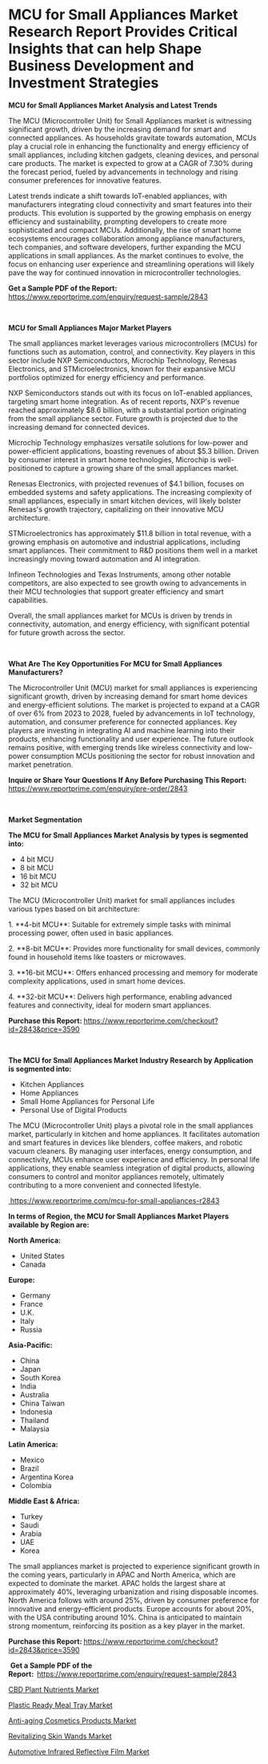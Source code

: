<p><h1>MCU for Small Appliances Market Research Report Provides Critical Insights that can help Shape Business Development and Investment Strategies</h1></p><p><strong>MCU for Small Appliances Market Analysis and Latest Trends</strong></p>
<p><p>The MCU (Microcontroller Unit) for Small Appliances market is witnessing significant growth, driven by the increasing demand for smart and connected appliances. As households gravitate towards automation, MCUs play a crucial role in enhancing the functionality and energy efficiency of small appliances, including kitchen gadgets, cleaning devices, and personal care products. The market is expected to grow at a CAGR of 7.30% during the forecast period, fueled by advancements in technology and rising consumer preferences for innovative features.</p><p>Latest trends indicate a shift towards IoT-enabled appliances, with manufacturers integrating cloud connectivity and smart features into their products. This evolution is supported by the growing emphasis on energy efficiency and sustainability, prompting developers to create more sophisticated and compact MCUs. Additionally, the rise of smart home ecosystems encourages collaboration among appliance manufacturers, tech companies, and software developers, further expanding the MCU applications in small appliances. As the market continues to evolve, the focus on enhancing user experience and streamlining operations will likely pave the way for continued innovation in microcontroller technologies.</p></p>
<p><strong>Get a Sample PDF of the Report:&nbsp;</strong> <a href="https://www.reportprime.com/enquiry/request-sample/2843?utm_campaign=1340&utm_medium=2&utm_source=Github&utm_content=ia&utm_term=18102024&utm_id=mcu-for-small-appliances">https://www.reportprime.com/enquiry/request-sample/2843</a></p>
<p>&nbsp;</p>
<p><strong>MCU for Small Appliances Major Market Players</strong></p>
<p><p>The small appliances market leverages various microcontrollers (MCUs) for functions such as automation, control, and connectivity. Key players in this sector include NXP Semiconductors, Microchip Technology, Renesas Electronics, and STMicroelectronics, known for their expansive MCU portfolios optimized for energy efficiency and performance.</p><p>NXP Semiconductors stands out with its focus on IoT-enabled appliances, targeting smart home integration. As of recent reports, NXP's revenue reached approximately $8.6 billion, with a substantial portion originating from the small appliance sector. Future growth is projected due to the increasing demand for connected devices.</p><p>Microchip Technology emphasizes versatile solutions for low-power and power-efficient applications, boasting revenues of about $5.3 billion. Driven by consumer interest in smart home technologies, Microchip is well-positioned to capture a growing share of the small appliances market.</p><p>Renesas Electronics, with projected revenues of $4.1 billion, focuses on embedded systems and safety applications. The increasing complexity of small appliances, especially in smart kitchen devices, will likely bolster Renesas's growth trajectory, capitalizing on their innovative MCU architecture.</p><p>STMicroelectronics has approximately $11.8 billion in total revenue, with a growing emphasis on automotive and industrial applications, including smart appliances. Their commitment to R&D positions them well in a market increasingly moving toward automation and AI integration.</p><p>Infineon Technologies and Texas Instruments, among other notable competitors, are also expected to see growth owing to advancements in their MCU technologies that support greater efficiency and smart capabilities.</p><p>Overall, the small appliances market for MCUs is driven by trends in connectivity, automation, and energy efficiency, with significant potential for future growth across the sector.</p></p>
<p>&nbsp;</p>
<p><strong>What Are The Key Opportunities For MCU for Small Appliances Manufacturers?</strong></p>
<p><p>The Microcontroller Unit (MCU) market for small appliances is experiencing significant growth, driven by increasing demand for smart home devices and energy-efficient solutions. The market is projected to expand at a CAGR of over 6% from 2023 to 2028, fueled by advancements in IoT technology, automation, and consumer preference for connected appliances. Key players are investing in integrating AI and machine learning into their products, enhancing functionality and user experience. The future outlook remains positive, with emerging trends like wireless connectivity and low-power consumption MCUs positioning the sector for robust innovation and market penetration.</p></p>
<p><strong>Inquire or Share Your Questions If Any Before Purchasing This Report:</strong> <a href="https://www.reportprime.com/enquiry/pre-order/2843?utm_campaign=1340&utm_medium=2&utm_source=Github&utm_content=ia&utm_term=18102024&utm_id=mcu-for-small-appliances">https://www.reportprime.com/enquiry/pre-order/2843</a></p>
<p>&nbsp;</p>
<p><strong>Market Segmentation</strong></p>
<p><strong>The MCU for Small Appliances Market Analysis by types is segmented into:</strong></p>
<p><ul><li>4 bit MCU</li><li>8 bit MCU</li><li>16 bit MCU</li><li>32 bit MCU</li></ul></p>
<p><p>The MCU (Microcontroller Unit) market for small appliances includes various types based on bit architecture: </p><p>1. **4-bit MCU**: Suitable for extremely simple tasks with minimal processing power, often used in basic appliances.</p><p>2. **8-bit MCU**: Provides more functionality for small devices, commonly found in household items like toasters or microwaves.</p><p>3. **16-bit MCU**: Offers enhanced processing and memory for moderate complexity applications, used in smart home devices.</p><p>4. **32-bit MCU**: Delivers high performance, enabling advanced features and connectivity, ideal for modern smart appliances.</p></p>
<p><strong>Purchase this Report:&nbsp;</strong><a href="https://www.reportprime.com/checkout?id=2843&price=3590&utm_campaign=1340&utm_medium=2&utm_source=Github&utm_content=ia&utm_term=18102024&utm_id=mcu-for-small-appliances">https://www.reportprime.com/checkout?id=2843&price=3590</a></p>
<p>&nbsp;</p>
<p><strong>The MCU for Small Appliances Market Industry Research by Application is segmented into:</strong></p>
<p><ul><li>Kitchen Appliances</li><li>Home Appliances</li><li>Small Home Appliances for Personal Life</li><li>Personal Use of Digital Products</li></ul></p>
<p><p>The MCU (Microcontroller Unit) plays a pivotal role in the small appliances market, particularly in kitchen and home appliances. It facilitates automation and smart features in devices like blenders, coffee makers, and robotic vacuum cleaners. By managing user interfaces, energy consumption, and connectivity, MCUs enhance user experience and efficiency. In personal life applications, they enable seamless integration of digital products, allowing consumers to control and monitor appliances remotely, ultimately contributing to a more convenient and connected lifestyle.</p></p>
<p><a href="https://www.reportprime.com/mcu-for-small-appliances-r2843?utm_campaign=1340&utm_medium=2&utm_source=Github&utm_content=ia&utm_term=18102024&utm_id=mcu-for-small-appliances">&nbsp;https://www.reportprime.com/mcu-for-small-appliances-r2843</a></p>
<p><strong>In terms of Region, the MCU for Small Appliances Market Players available by Region are:</strong></p>
<p>
    <p> <strong> North America: </strong>
        <ul>
            <li>United States</li>
            <li>Canada</li>
        </ul>
        </p> 
    <p> <strong> Europe: </strong>
        <ul>
            <li>Germany</li>
            <li>France</li>
            <li>U.K.</li>
            <li>Italy</li>
            <li>Russia</li>
        </ul>
        </p> 
    <p> <strong> Asia-Pacific: </strong>
        <ul>
            <li>China</li>
            <li>Japan</li>
            <li>South Korea</li>
            <li>India</li>
            <li>Australia</li>
            <li>China Taiwan</li>
            <li>Indonesia</li>
            <li>Thailand</li>
            <li>Malaysia</li>
        </ul>
        </p> 
    <p> <strong> Latin America: </strong>
        <ul>
            <li>Mexico</li>
            <li>Brazil</li>
            <li>Argentina Korea</li>
            <li>Colombia</li>
        </ul>
        </p> 
    <p> <strong> Middle East & Africa: </strong>
        <ul>
            <li>Turkey</li>
            <li>Saudi</li>
            <li>Arabia</li>
            <li>UAE</li>
            <li>Korea</li>
        </ul>
    </p>
    </p>
<p><p>The small appliances market is projected to experience significant growth in the coming years, particularly in APAC and North America, which are expected to dominate the market. APAC holds the largest share at approximately 40%, leveraging urbanization and rising disposable incomes. North America follows with around 25%, driven by consumer preference for innovative and energy-efficient products. Europe accounts for about 20%, with the USA contributing around 10%. China is anticipated to maintain strong momentum, reinforcing its position as a key player in the market.</p></p>
<p><strong>Purchase this Report: </strong><a href="https://www.reportprime.com/checkout?id=2843&price=3590&utm_campaign=1340&utm_medium=2&utm_source=Github&utm_content=ia&utm_term=18102024&utm_id=mcu-for-small-appliances">https://www.reportprime.com/checkout?id=2843&price=3590</a></p>
<p>&nbsp;<strong>Get a Sample PDF of the Report:&nbsp;&nbsp;</strong><a href="https://www.reportprime.com/enquiry/request-sample/2843?utm_campaign=1340&utm_medium=2&utm_source=Github&utm_content=ia&utm_term=18102024&utm_id=mcu-for-small-appliances">https://www.reportprime.com/enquiry/request-sample/2843</a></p>
<p><strong></strong></p>
<p><p><a href="https://www.linkedin.com/pulse/cbd-plant-nutrients-industry-forecast-market-shifts-jntyc?utm_campaign=1340&utm_medium=2&utm_source=Github&utm_content=ia&utm_term=18102024&utm_id=mcu-for-small-appliances">CBD Plant Nutrients Market</a></p><p><a href="https://www.linkedin.com/pulse/plastic-ready-meal-tray-market-global-trends-forecast-2024-kafne?utm_campaign=1340&utm_medium=2&utm_source=Github&utm_content=ia&utm_term=18102024&utm_id=mcu-for-small-appliances">Plastic Ready Meal Tray Market</a></p><p><a href="https://www.linkedin.com/pulse/anti-aging-cosmetics-products-market-evolution-future-outlook-forecasting-bedaf?utm_campaign=1340&utm_medium=2&utm_source=Github&utm_content=ia&utm_term=18102024&utm_id=mcu-for-small-appliances">Anti-aging Cosmetics Products Market</a></p><p><a href="https://www.linkedin.com/pulse/disruption-innovation-revitalizing-skin-wands-industry-market-lax1f?utm_campaign=1340&utm_medium=2&utm_source=Github&utm_content=ia&utm_term=18102024&utm_id=mcu-for-small-appliances">Revitalizing Skin Wands Market</a></p><p><a href="https://www.linkedin.com/pulse/future-automotive-infrared-reflective-film-market-global-0uwbc?utm_campaign=1340&utm_medium=2&utm_source=Github&utm_content=ia&utm_term=18102024&utm_id=mcu-for-small-appliances">Automotive Infrared Reflective Film Market</a></p></p>